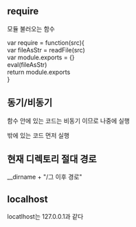 ## require
모듈 불러오는 함수

var require = function(src){                 
    var fileAsStr = readFile(src)           
    var module.exports = {}                  
    eval(fileAsStr)                      
    return module.exports                   
}

## 동기/비동기
함수 안에 있는 코드는 비동기 이므로 나중에 실행

밖에 있는 코드 먼저 실행

## 현재 디렉토리 절대 경로
__dirname + "/그 이후 경로"

## localhost
locatlhost는 127.0.0.1과 같다
